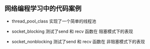 ## 网络编程学习中的代码案例

- thread_pool_class 
  实现了一个简单的线程池

- socket_blocking 
  测试了send 和 recv 函数在 阻塞模式下的表现

- socket_nonblocking 
  测试了send 和 recv 函数在 非阻塞模式下的表现
